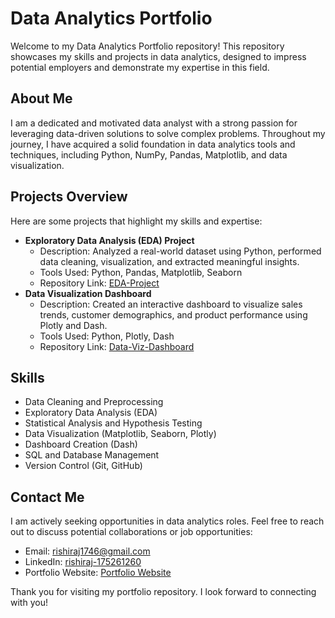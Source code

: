 <!DOCTYPE html>
<html lang="en">
<head>
    <meta charset="UTF-8">
    <meta name="viewport" content="width=device-width, initial-scale=1.0">
    <title>Data Analytics Portfolio</title>
</head>
<body>

<h1>Data Analytics Portfolio</h1>

<p>Welcome to my Data Analytics Portfolio repository! This repository showcases my skills and projects in data analytics, designed to impress potential employers and demonstrate my expertise in this field.</p>

<h2>About Me</h2>
<p>I am a dedicated and motivated data analyst with a strong passion for leveraging data-driven solutions to solve complex problems. Throughout my journey, I have acquired a solid foundation in data analytics tools and techniques, including Python, NumPy, Pandas, Matplotlib, and data visualization.</p>

<h2>Projects Overview</h2>
<p>Here are some projects that highlight my skills and expertise:</p>

<ul>
    <li>
        <strong>Exploratory Data Analysis (EDA) Project</strong>
        <ul>
            <li>Description: Analyzed a real-world dataset using Python, performed data cleaning, visualization, and extracted meaningful insights.</li>
            <li>Tools Used: Python, Pandas, Matplotlib, Seaborn</li>
            <li>Repository Link: <a href="EDA-Project/README.md">EDA-Project</a></li>
        </ul>
    </li>
    <li>
        <strong>Data Visualization Dashboard</strong>
        <ul>
            <li>Description: Created an interactive dashboard to visualize sales trends, customer demographics, and product performance using Plotly and Dash.</li>
            <li>Tools Used: Python, Plotly, Dash</li>
            <li>Repository Link: <a href="Data-Viz-Dashboard/README.md">Data-Viz-Dashboard</a></li>
        </ul>
    </li>
</ul>

<h2>Skills</h2>
<ul>
    <li>Data Cleaning and Preprocessing</li>
    <li>Exploratory Data Analysis (EDA)</li>
    <li>Statistical Analysis and Hypothesis Testing</li>
    <li>Data Visualization (Matplotlib, Seaborn, Plotly)</li>
    <li>Dashboard Creation (Dash)</li>
    <li>SQL and Database Management</li>
    <li>Version Control (Git, GitHub)</li>
</ul>
<h2>Contact Me</h2>
<p>I am actively seeking opportunities in data analytics roles. Feel free to reach out to discuss potential collaborations or job opportunities:</p>
<ul>
    <li>Email: <a href="mailto:rishiraj1746@gmail.com">rishiraj1746@gmail.com</a></li>
    <li>LinkedIn: <a href="https://www.linkedin.com/in/rishiraj-175261260">rishiraj-175261260</a></li>
    <li>Portfolio Website: <a href="https://www.your-portfolio-website.com">Portfolio Website</a></li>
</ul>

<p>Thank you for visiting my portfolio repository. I look forward to connecting with you!</p>

</body>
</html>
